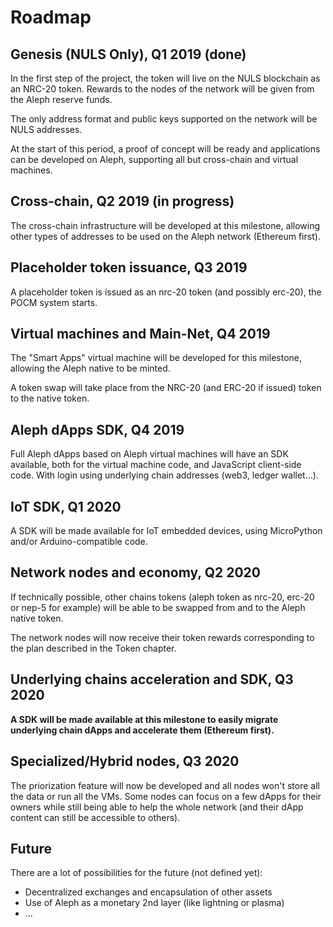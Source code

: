 # Roadmap

## Genesis (NULS Only), Q1 2019 (done)

In the first step of the project, the token will live on the NULS blockchain as an NRC-20 token. Rewards to the nodes of the network will be given from the Aleph reserve funds.

The only address format and public keys supported on the network will be NULS addresses.

At the start of this period, a proof of concept will be ready and applications can be developed on Aleph, supporting all but cross-chain and virtual machines.

## Cross-chain, Q2 2019 (in progress)

The cross-chain infrastructure will be developed at this milestone, allowing other types of addresses to be used on the Aleph network (Ethereum first).

## Placeholder token issuance, Q3 2019

A placeholder token is issued as an nrc-20 token (and possibly erc-20), the POCM system starts.

## Virtual machines and Main-Net, Q4 2019

The "Smart Apps" virtual machine will be developed for this milestone, allowing the Aleph native to be minted.

A token swap will take place from the NRC-20 (and ERC-20 if issued) token to the native token.

## Aleph dApps SDK, Q4 2019

Full Aleph dApps based on Aleph virtual machines will have an SDK available, both for the virtual machine code, and JavaScript client-side code. With login using underlying chain addresses (web3, ledger wallet...).

## IoT SDK, Q1 2020

A SDK will be made available for IoT embedded devices, using MicroPython and/or Arduino-compatible code.

## Network nodes and economy, Q2 2020

If technically possible, other chains tokens (aleph token as nrc-20, erc-20 or nep-5 for example) will be able to be swapped from and to the Aleph native token.

The network nodes will now receive their token rewards corresponding to the plan described in the Token chapter.

## Underlying chains acceleration and SDK, Q3 2020

**A SDK will be made available at this milestone to easily migrate underlying chain dApps and accelerate them (Ethereum first).**

## Specialized/Hybrid nodes, Q3 2020

The priorization feature will now be developed and all nodes won't store all the data or run all the VMs.
Some nodes can focus on a few dApps for their owners while still being able to help the whole network (and their dApp content can still be accessible to others).

## Future

There are a lot of possibilities for the future (not defined yet):

- Decentralized exchanges and encapsulation of other assets
- Use of Aleph as a monetary 2nd layer (like lightning or plasma)
- ...